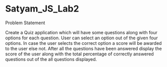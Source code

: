 # Satyam_JS_Lab2

Problem Statement

Create a Quiz application which will have some questions along with four options for each question.
User can select an option out of the given four options. In case the user selects the correct option a score will be awarded to the user else not.
After all the questions have been answered display the score of the user along with the total percentage of correctly answered questions out of the all questions displayed.
